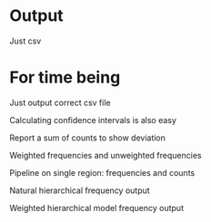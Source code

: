 # Output

Just csv

# For time being

Just output correct csv file

Calculating confidence intervals is also easy

Report a sum of counts to show deviation 

Weighted frequencies and unweighted frequencies

Pipeline on single region: frequencies and counts

Natural hierarchical frequency output

Weighted hierarchical model frequency output


